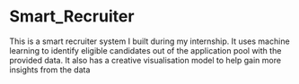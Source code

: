 # Smart_Recruiter
This is a smart recruiter system I built during my internship. It uses machine learning to identify eligible candidates out of the application pool with the provided data. It also has a creative visualisation model to help gain more insights from the data
